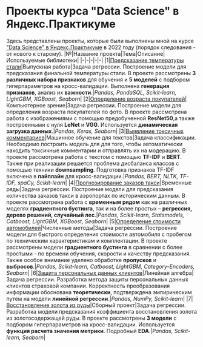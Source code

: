 # Проекты курса "Data Science" в Яндекс.Практикуме
Здесь представлены проекты, которые были выполнены мной на курсе ["Data Science" в Яндекс.Практикуме](https://practicum.yandex.ru/data-scientist/) в 2022 году (порядок следования - от нового к старому).
|№|Название проекта|Тема|Описание|Используемые библиотеки|
|-|-|-|-|-|
|1|[Предсказание температуры стали](https://github.com/livinginmay/yandex_practicum_data_science/tree/main/steel_temperature)|Выпускная работа|Задача регрессии. Построение модели для предсказания финальной температуры стали. В проекте рассмотрены **3 различных набора признаков** для обучения и **5 моделей** с подбором гиперпараметров на кросс-валидации. Выполнена **генерация признаков**, анализ их **важности**.|*Pandas, PandaSQL, Scikit-learn, LightGBM, XGBoost, Seaborn*|
|2|[Определение возраста покупателей](https://github.com/livinginmay/yandex_practicum_data_science/tree/main/customers_age)|Компьютерное зрение|Задача регрессии. Построение модели для определения возраста покупателей по фото. В проекте рассмотрена работа с изображениями с помощью предобученной **ResNet50**,а также построенными с нуля **LeNet** и **VGG**. Используется **динамическая загрузка данных**.|*Pandas, Keras, Seaborn*|
|3|[Выявление токсичных комментариев](https://github.com/livinginmay/yandex_practicum_data_science/tree/main/toxic_comments)|Машинное обучение для текстов|Задача классификации. Необходимо построить модель для для того, чтобы автоматически находить токсичные комментарии и отправлять их на модерацию. В проекте рассмотрена работа с текстом с помощью **TF-IDF** и **BERT**. Также при реализации решается проблема дисбаланса классов с помощью техники **downsampling**.  Подготовка признаков TF-IDF включена в **пайплайн** для кросс-валидации.|*Pandas, BERT, NLTK, TF-IDF, spaCy, Scikit-learn*|
|4|[Прогнозирование заказов такси](https://github.com/livinginmay/yandex_practicum_data_science/tree/main/taxi_orders)|Временные ряды|Задача регрессии. Построение модели для предсказания количества заказов такси в аэропортах по историческим данным. В проекте рассмотрена работа с **временным рядом** как на различных моделях **градиентного бустинга**, так и на более простых – **регрессия, дерево решений, случайный лес**.|*Pandas, Scikit-learn, Statsmodels, Catboost, LightGBM, XGBoost, Seaborn*|
|5|[Определение стоимости автомобилей](https://github.com/livinginmay/yandex_practicum_data_science/tree/main/car_prices)|Численные методы|Задача регрессии. Построение модели для быстрого определения стоимости автомобиля с пробегом по техническим характеристикам и комплектации. В проекте рассмотрены модели **градиентного бустинга** в сравнении с более простыми - по времени обучения, скорости и качеству предсказания. Также особое внимание уделено обработке **пропусков** и **выбросов**.|*Pandas, Scikit-learn, Catboost, LightGBM, Category-Encoders, Seaborn*|
|6|[Защита персональных данных клиентов](https://github.com/livinginmay/yandex_practicum_data_science/tree/main/personal_data)|Линейная алгебра|Задача регрессии. Разработка метода защиты персональных данных клиентов страховой компании. Корректность преобразования информации обоснована **теоретически**, подтверждена эмпирическим путем на модели **линейной регрессии**.|*Pandas, NumPy, Scikit-learn*|
|7|[Восстановление золота из руды](https://github.com/livinginmay/yandex_practicum_data_science/tree/main/gold_recovery)|Сборный проект|Задача регрессии. Разработка модели предсказания коэффициента восстановления золота из золотосодержащей руды. В проекте рассмотрены **3 модели** с подбором гиперпараметров на кросс-валидации. Используется **функция расчета значения метрики**. Подробный **EDA**.|*Pandas, Scikit-learn, Seaborn*|
